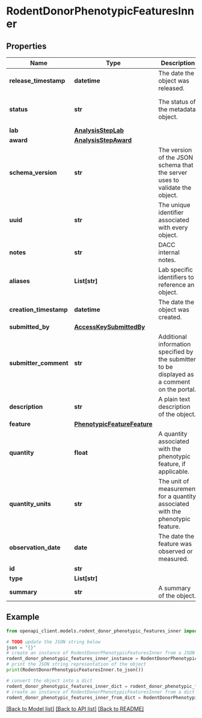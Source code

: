 # RodentDonorPhenotypicFeaturesInner


## Properties

Name | Type | Description | Notes
------------ | ------------- | ------------- | -------------
**release_timestamp** | **datetime** | The date the object was released. | [optional] 
**status** | **str** | The status of the metadata object. | [optional] [default to 'in progress']
**lab** | [**AnalysisStepLab**](AnalysisStepLab.md) |  | [optional] 
**award** | [**AnalysisStepAward**](AnalysisStepAward.md) |  | [optional] 
**schema_version** | **str** | The version of the JSON schema that the server uses to validate the object. | [optional] [default to '3']
**uuid** | **str** | The unique identifier associated with every object. | [optional] 
**notes** | **str** | DACC internal notes. | [optional] 
**aliases** | **List[str]** | Lab specific identifiers to reference an object. | [optional] 
**creation_timestamp** | **datetime** | The date the object was created. | [optional] 
**submitted_by** | [**AccessKeySubmittedBy**](AccessKeySubmittedBy.md) |  | [optional] 
**submitter_comment** | **str** | Additional information specified by the submitter to be displayed as a comment on the portal. | [optional] 
**description** | **str** | A plain text description of the object. | [optional] 
**feature** | [**PhenotypicFeatureFeature**](PhenotypicFeatureFeature.md) |  | [optional] 
**quantity** | **float** | A quantity associated with the phenotypic feature, if applicable. | [optional] 
**quantity_units** | **str** | The unit of measurement for a quantity associated with the phenotypic feature. | [optional] 
**observation_date** | **date** | The date the feature was observed or measured. | [optional] 
**id** | **str** |  | [optional] 
**type** | **List[str]** |  | [optional] 
**summary** | **str** | A summary of the object. | [optional] 

## Example

```python
from openapi_client.models.rodent_donor_phenotypic_features_inner import RodentDonorPhenotypicFeaturesInner

# TODO update the JSON string below
json = "{}"
# create an instance of RodentDonorPhenotypicFeaturesInner from a JSON string
rodent_donor_phenotypic_features_inner_instance = RodentDonorPhenotypicFeaturesInner.from_json(json)
# print the JSON string representation of the object
print(RodentDonorPhenotypicFeaturesInner.to_json())

# convert the object into a dict
rodent_donor_phenotypic_features_inner_dict = rodent_donor_phenotypic_features_inner_instance.to_dict()
# create an instance of RodentDonorPhenotypicFeaturesInner from a dict
rodent_donor_phenotypic_features_inner_from_dict = RodentDonorPhenotypicFeaturesInner.from_dict(rodent_donor_phenotypic_features_inner_dict)
```
[[Back to Model list]](../README.md#documentation-for-models) [[Back to API list]](../README.md#documentation-for-api-endpoints) [[Back to README]](../README.md)


